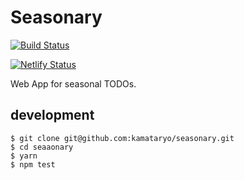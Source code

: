 # Seasonary

[![Build Status](https://travis-ci.org/kamataryo/seasonary.svg?branch=master)](https://travis-ci.org/kamataryo/seasonary)

[![Netlify Status](https://api.netlify.com/api/v1/badges/055f6c84-022b-483d-aa42-03b2b9537f28/deploy-status)](https://app.netlify.com/sites/brave-rosalind-7cdfa4/deploys)

Web App for seasonal TODOs.

## development

```shell
$ git clone git@github.com:kamataryo/seasonary.git
$ cd seaaonary
$ yarn
$ npm test
```
